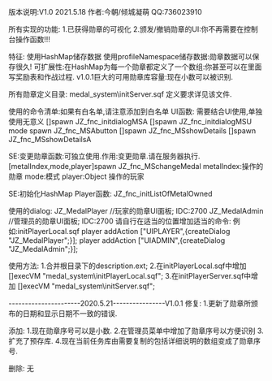 版本说明:V1.0 2021.5.18
作者:今朝/倾城凝萌 QQ:736023910

所有实现的功能:
1.已获得勋章的可视化
2.颁发/撤销勋章的UI:你不再需要在控制台操作函数!!!

特征:
使用HashMap储存数据
使用profileNamespace储存数据:勋章数据可以保存很久!
可扩展性:在HashMap为每一个勋章都定义了一个数组:你甚至可以在里面写奖励表和作战过程.
v1.0.1巨大的可用勋章库容量:现在小数可以被识别.

所有勋章定义目录:
medal_system\initServer.sqf
定义要求详见该文件.

使用的命令清单:如果有白名单,请注意添加到白名单
UI函数: 需要结合UI使用,单独使用无意义 
[]spawn JZ_fnc_initdialogMSA
[]spawn JZ_fnc_initdialogMSU
mode spawn JZ_fnc_MSAbutton
[]spawn JZ_fnc_MSshowDetails
[]spawn JZ_fnc_MSshowDetailsA

SE:变更勋章函数:可独立使用.作用:变更勋章.请在服务器执行.
[metalIndex,mode,player]spawn JZ_fnc_MSchangeMedal
metalIndex:操作的勋章
mode:模式
player:Object 操作的玩家

SE:初始化HashMap Player函数:
JZ_fnc_initListOfMetalOwned

使用的dialog:
JZ_MedalPlayer //玩家的勋章UI面板;  IDC:2700
JZ_MedalAdmin //管理员的勋章UI面板; IDC:2700
请自行在适当的位置增加适当的命令:
例如:initPlayerLocal.sqf
player addAction ["UIPLAYER",{createDialog "JZ_MedalPlayer";}];
player addAction ["UIADMIN",{createDialog "JZ_MedalAdmin";}];

使用方法:
1.合并根目录下的description.ext;
2.在initPlayerLocal.sqf中增加
[]execVM "medal_system\initPlayerLocal.sqf";
3.在initPlayerServer.sqf中增加
[]execVM "medal_system\initServer.sqf";

----------------------2020.5.21----------------V1.0.1
修复:
1.更新了勋章所颁布的日期和显示日期不一致的错误.

添加:
1.现在勋章序号可以是小数.
2.在管理员菜单中增加了勋章序号以方便识别
3.扩充了预存库.
4.现在当前任务库由需要复制的包括详细说明的数组变成了勋章序号.

删除:
无